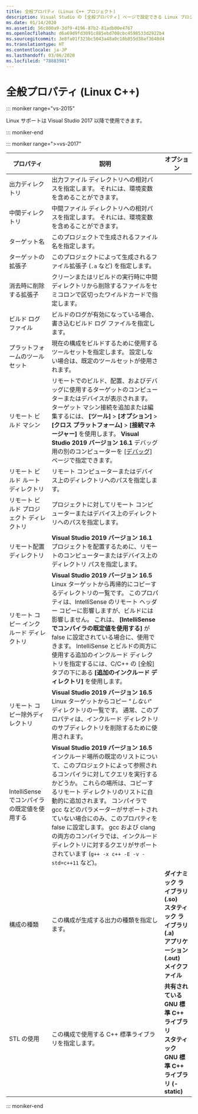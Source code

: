 ```yaml
---
title: 全般プロパティ (Linux C++ プロジェクト)
description: Visual Studio の [全般プロパティ] ページで設定できる Linux プロジェクト プロパティについて説明します。
ms.date: 01/14/2020
ms.assetid: 56c800a9-3df9-4196-87b2-81adb00e4767
ms.openlocfilehash: d6a69d9fd3091c885ebd708cbc4598533d2922b4
ms.sourcegitcommit: 3e8fa01f323bc5043a48a0c18b855d38af3648d4
ms.translationtype: HT
ms.contentlocale: ja-JP
ms.lasthandoff: 03/06/2020
ms.locfileid: "78883981"
---
```

# <a name="general-properties-linux-c"></a>全般プロパティ (Linux C++)

::: moniker range="vs-2015"

Linux サポートは Visual Studio 2017 以降で使用できます。

::: moniker-end

::: moniker range=">=vs-2017"

プロパティ | 説明 | オプション
--- | ---| ---
出力ディレクトリ | 出力ファイル ディレクトリへの相対パスを指定します。 それには、環境変数を含めることができます。
中間ディレクトリ | 中間ファイル ディレクトリへの相対パスを指定します。 それには、環境変数を含めることができます。
ターゲット名 | このプロジェクトで生成されるファイル名を指定します。
ターゲットの拡張子 | このプロジェクトによって生成されるファイル拡張子 (`.a` など) を指定します。
消去時に削除する拡張子 | クリーンまたはリビルドの実行時に中間ディレクトリから削除するファイルをセミコロンで区切ったワイルドカードで指定します。
ビルド ログ ファイル | ビルドのログが有効になっている場合、書き込むビルド ログ ファイルを指定します。
プラットフォームのツールセット | 現在の構成をビルドするために使用するツールセットを指定します。 設定しない場合は、既定のツールセットが使用されます。
リモート ビルド マシン | リモートでのビルド、配置、およびデバッグに使用するターゲットのコンピューターまたはデバイスが表示されます。 ターゲット マシン接続を追加または編集するには、 **[ツール]**  >  **[オプション]**  >  **[クロス プラットフォーム]**  >  **[接続マネージャー]** を使用します。 **Visual Studio 2019 バージョン 16.1** デバッグ用の別のコンピューターを [[デバッグ]](debugging-linux.md) ページで指定できます。
リモート ビルド ルート ディレクトリ | リモート コンピューターまたはデバイス上のディレクトリへのパスを指定します。
リモート ビルド プロジェクト ディレクトリ | プロジェクトに対してリモート コンピューターまたはデバイス上のディレクトリへのパスを指定します。
リモート配置ディレクトリ | **Visual Studio 2019 バージョン 16.1** プロジェクトを配置するために、リモートのコンピューターまたはデバイス上のディレクトリ パスを指定します。
リモート コピー インクルード ディレクトリ | **Visual Studio 2019 バージョン 16.5** Linux ターゲットから再帰的にコピーするディレクトリの一覧です。 このプロパティは、IntelliSense のリモート ヘッダー コピーに影響しますが、ビルドには影響しません。 これは、 **[IntelliSense でコンパイラの既定値を使用する]** が false に設定されている場合に、使用できます。 IntelliSense とビルドの両方に使用する追加のインクルード ディレクトリを指定するには、C/C++ の [全般] タブの下にある **[追加のインクルード ディレクトリ]** を使用します。
リモート コピー除外ディレクトリ | **Visual Studio 2019 バージョン 16.5** Linux ターゲットからコピー "*しない*" ディレクトリの一覧です。 通常、このプロパティは、インクルード ディレクトリのサブディレクトリを削除するために使用されます。
IntelliSense でコンパイラの既定値を使用する | **Visual Studio 2019 バージョン 16.5** インクルード場所の既定のリストについて、このプロジェクトによって参照されるコンパイラに対してクエリを実行するかどうか。 これらの場所は、コピーするリモート ディレクトリのリストに自動的に追加されます。 コンパイラで gcc などのパラメーターがサポートされていない場合にのみ、このプロパティを false に設定します。 gcc および clang の両方のコンパイラでは、インクルード ディレクトリに対するクエリがサポートされています (`g++ -x c++ -E -v -std=c++11` など)。
構成の種類 | この構成が生成する出力の種類を指定します。 | **ダイナミック ライブラリ (.so)**<br/>**スタティック ライブラリ (.a)**<br/>**アプリケーション (.out)**<br/>**メイクファイル**
STL の使用 | この構成で使用する C++ 標準ライブラリを指定します。 | **共有されている GNU 標準 C++ ライブラリ**<br/>**スタティック GNU 標準 C++ ライブラリ (-static)**

::: moniker-end
